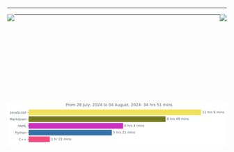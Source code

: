 ***

<div align="center">
    <span style="gap: 50px;">
        <img align="left" style="width: auto; height: 200px; max-width: 49%;" src="https://github-readme-stats.vercel.app/api?username=JW5123&show_icons=true&theme=nightowl">
        <img align="right" style="width: auto; height: 200px; max-width: 49%;" src="https://github-readme-stats.vercel.app/api/top-langs/?username=JW5123&theme=nightowl&layout=compact&langs_count=8">
    </span>
</div>

***

<img src="https://github.com/JW5123/JW5123/blob/main/images/stat.svg" alt="JW5123 WakaTime Activity">
